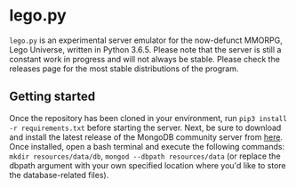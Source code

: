 # lego.py
`lego.py` is an experimental server emulator for the now-defunct MMORPG, Lego Universe, written in Python 3.6.5. Please note that the server is still a constant work in progress and will not always be stable. Please check the releases page for the most stable distributions of the program.

## Getting started
Once the repository has been cloned in your environment, run `pip3 install -r requirements.txt` before starting the server. Next, be sure to download and install the latest release of the MongoDB community server from [here](https://www.mongodb.com/download-center?jmp=nav#community). Once installed, open a bash terminal and execute the following commands: `mkdir resources/data/db`, `mongod --dbpath resources/data` (or replace the dbpath argument with your own specified location where you'd like to store the database-related files).
